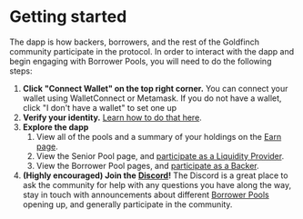 # Getting started

The dapp is how backers, borrowers, and the rest of the Goldfinch community participate in the protocol. In order to interact with the dapp and begin engaging with Borrower Pools, you will need to do the following steps:

1. **Click "Connect Wallet" on the top right corner.** You can connect your wallet using WalletConnect or Metamask. If you do not have a wallet, click "I don't have a wallet" to set one up
2. **Verify your identity.** [Learn how to do that here](verifying-your-identity.md).
3. **Explore the dapp**
   1. View all of the pools and a summary of your holdings on the [Earn page](https://app.goldfinch.finance/earn).
   2. View the Senior Pool page, and [participate as a Liquidity Provider](participating-in-the-senior-pool.md).
   3. View the Borrower Pool pages, and [participate as a Backer](participating-in-borrower-pools.md).
4. **(Highly encouraged) Join the** [**Discord**](https://discord.com/invite/HVeaca3fN8)**!** The Discord is a great place to ask the community for help with any questions you have along the way, stay in touch with announcements about different [Borrower Pools ](broken-reference)opening up, and generally participate in the community.
